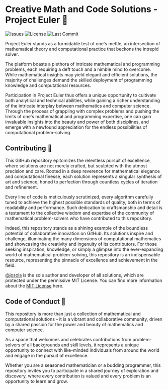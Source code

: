 # Creative Math and Code Solutions - Project Euler 🧮

![Issues](https://img.shields.io/github/issues/josola/project_euler?style=for-the-badge)
![License](https://img.shields.io/github/license/josola/project_euler?style=for-the-badge)
![Last Commit](https://img.shields.io/github/last-commit/josola/project_euler?style=for-the-badge)

Project Euler stands as a formidable test of one's mettle, an intersection of mathematical theory and computational practice that beckons the intrepid solver.

The platform boasts a plethora of intricate mathematical and programming problems, each requiring a deft touch and a nimble mind to overcome. While mathematical insights may yield elegant and efficient solutions, the majority of challenges demand the skilled deployment of programming knowledge and computational resources.

Participation in Project Euler thus offers a unique opportunity to cultivate both analytical and technical abilities, while gaining a richer understanding of the intricate interplay between mathematics and computer science. Through the process of grappling with complex problems and pushing the limits of one's mathematical and programming expertise, one can gain invaluable insights into the beauty and power of both disciplines, and emerge with a newfound appreciation for the endless possibilities of computational problem-solving.

## Contributing 🤝

This GitHub repository epitomizes the relentless pursuit of excellence, where solutions are not merely crafted, but sculpted with the utmost precision and care. Rooted in a deep reverence for mathematical elegance and computational finesse, each solution represents a singular synthesis of art and science, honed to perfection through countless cycles of iteration and refinement.

Every line of code is meticulously scrutinized, every algorithm carefully tuned to achieve the highest possible standards of quality, both in terms of readability and performance. Such dedication to craftsmanship and detail is a testament to the collective wisdom and expertise of the community of mathematical problem-solvers who have contributed to this repository.

Indeed, this repository stands as a shining example of the boundless potential of collaborative innovation on GitHub. Its solutions inspire and challenge, illuminating the many dimensions of computational mathematics and showcasing the creativity and ingenuity of its contributors. For those seeking inspiration, knowledge, or simply a glimpse into the ever-expanding world of mathematical problem-solving, this repository is an indispensable resource, representing the pinnacle of excellence and achievement in the field.

[@josola](https://github.com/josola) is the sole author and developer of all solutions, which are protected under the permissive MIT License. You can find more information about the [MIT License](https://en.wikipedia.org/wiki/MIT_License) here.

## Code of Conduct 👥

This repository is more than just a collection of mathematical and computational solutions - it is a vibrant and collaborative community, driven by a shared passion for the power and beauty of mathematics and computer science.

As a space that welcomes and celebrates contributions from problem-solvers of all backgrounds and skill levels, it represents a unique opportunity to connect with like-minded individuals from around the world and engage in the pursuit of excellence.

Whether you are a seasoned mathematician or a budding programmer, this repository invites you to participate in a shared journey of exploration and discovery, where every contribution is valued and every problem is an opportunity to learn and grow.

[//]: # "comment here"
